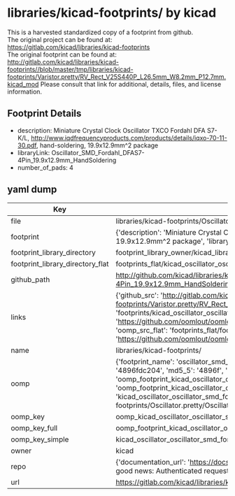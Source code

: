 # libraries/kicad-footprints/ by kicad  
This is a harvested standardized copy of a footprint from github.  
The original project can be found at:  
https://gitlab.com/kicad/libraries/kicad-footprints  
The original footprint can be found at:
http://gitlab.com/kicad/libraries/kicad-footprints//blob/master/tmp/libraries/kicad-footprints/Varistor.pretty/RV_Rect_V25S440P_L26.5mm_W8.2mm_P12.7mm.kicad_mod
Please consult that link for additional, details, files, and license information.  
## Footprint Details
* description: Miniature Crystal Clock Oscillator TXCO Fordahl DFA S7-K/L, http://www.iqdfrequencyproducts.com/products/details/iqxo-70-11-30.pdf, hand-soldering, 19.9x12.9mm^2 package  
* libraryLink: Oscillator_SMD_Fordahl_DFAS7-4Pin_19.9x12.9mm_HandSoldering  
* number_of_pads: 4  
## yaml dump  
| Key | Value |  
| --- | --- |  
| file | libraries/kicad-footprints/Oscillator.pretty/Oscillator_SMD_Fordahl_DFAS7-4Pin_19.9x12.9mm_HandSoldering.kicad_mod |  
| footprint | {'description': 'Miniature Crystal Clock Oscillator TXCO Fordahl DFA S7-K/L, http://www.iqdfrequencyproducts.com/products/details/iqxo-70-11-30.pdf, hand-soldering, 19.9x12.9mm^2 package', 'libraryLink': 'Oscillator_SMD_Fordahl_DFAS7-4Pin_19.9x12.9mm_HandSoldering', 'number_of_pads': 4} |  
| footprint_library_directory | footprint_library_owner/kicad_libraries/kicad-footprints/ |  
| footprint_library_directory_flat | footprints_flat/kicad_oscillator_oscillator_smd_fordahl_dfas7_4pin_19_9x12_9mm_handsoldering/working |  
| github_path | http://github.com/kicad/libraries/kicad-footprints//blob/master/tmp/libraries/kicad-footprints/Oscillator.pretty/Oscillator_SMD_Fordahl_DFAS7-4Pin_19.9x12.9mm_HandSoldering.kicad_mod |  
| links | {'github_src': 'http://gitlab.com/kicad/libraries/kicad-footprints//blob/master/tmp/libraries/kicad-footprints/Varistor.pretty/RV_Rect_V25S440P_L26.5mm_W8.2mm_P12.7mm.kicad_mod', 'github_src_repo': 'https://gitlab.com/kicad/libraries/kicad-footprints', 'oomp_bot': 'footprints/kicad_oscillator_oscillator_smd_fordahl_dfas7_4pin_19_9x12_9mm_handsoldering/working', 'oomp_bot_github': 'https://github.com/oomlout/oomlout_oomp_footprint_bot/tree/main/footprints/kicad_oscillator_oscillator_smd_fordahl_dfas7_4pin_19_9x12_9mm_handsoldering/working', 'oomp_src_flat': 'footprints_flat/footprints_flat/kicad_oscillator_oscillator_smd_fordahl_dfas7_4pin_19_9x12_9mm_handsoldering/working', 'oomp_src_flat_github': 'https://github.com/oomlout/oomlout_oomp_footprint_src/tree/main/footprints_flat/kicad_oscillator_oscillator_smd_fordahl_dfas7_4pin_19_9x12_9mm_handsoldering/working'} |  
| name | libraries/kicad-footprints/ |  
| oomp | {'footprint_name': 'oscillator_smd_fordahl_dfas7_4pin_19_9x12_9mm_handsoldering', 'library_name': 'oscillator', 'md5': '4896fdc204e361dcf54dcb7abcbe35a9', 'md5_10': '4896fdc204', 'md5_5': '4896f', 'md5_6': '4896fd', 'oomp_key': 'oomp_kicad_oscillator_oscillator_smd_fordahl_dfas7_4pin_19_9x12_9mm_handsoldering', 'oomp_key_extra': 'oomp_footprint_kicad_oscillator_oscillator_smd_fordahl_dfas7_4pin_19_9x12_9mm_handsoldering', 'oomp_key_full': 'oomp_footprint_kicad_oscillator_oscillator_smd_fordahl_dfas7_4pin_19_9x12_9mm_handsoldering_4896fd', 'oomp_key_simple': 'kicad_oscillator_oscillator_smd_fordahl_dfas7_4pin_19_9x12_9mm_handsoldering', 'original_filename': 'libraries/kicad-footprints/Oscillator.pretty/Oscillator_SMD_Fordahl_DFAS7-4Pin_19.9x12.9mm_HandSoldering.kicad_mod', 'owner_name': 'kicad'} |  
| oomp_key | oomp_kicad_oscillator_oscillator_smd_fordahl_dfas7_4pin_19_9x12_9mm_handsoldering |  
| oomp_key_full | oomp_footprint_kicad_oscillator_oscillator_smd_fordahl_dfas7_4pin_19_9x12_9mm_handsoldering |  
| oomp_key_simple | kicad_oscillator_oscillator_smd_fordahl_dfas7_4pin_19_9x12_9mm_handsoldering |  
| owner | kicad |  
| repo | {'documentation_url': 'https://docs.github.com/rest/overview/resources-in-the-rest-api#rate-limiting', 'message': "API rate limit exceeded for 84.66.173.59. (But here's the good news: Authenticated requests get a higher rate limit. Check out the documentation for more details.)"} |  
| url | https://gitlab.com/kicad/libraries/kicad-footprints |  

